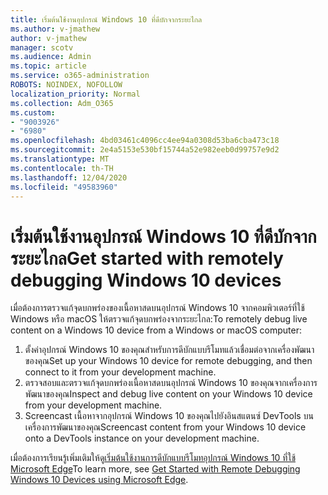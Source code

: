 ```yaml
---
title: เริ่มต้นใช้งานอุปกรณ์ Windows 10 ที่ดีบักจากระยะไกล
ms.author: v-jmathew
author: v-jmathew
manager: scotv
ms.audience: Admin
ms.topic: article
ms.service: o365-administration
ROBOTS: NOINDEX, NOFOLLOW
localization_priority: Normal
ms.collection: Adm_O365
ms.custom:
- "9003926"
- "6980"
ms.openlocfilehash: 4bd03461c4096cc4ee94a0308d53ba6cba473c18
ms.sourcegitcommit: 2e4a5153e530bf15744a52e982eeb0d99757e9d2
ms.translationtype: MT
ms.contentlocale: th-TH
ms.lasthandoff: 12/04/2020
ms.locfileid: "49583960"
---
```

# <a name="get-started-with-remotely-debugging-windows-10-devices"></a><span data-ttu-id="f7b00-102">เริ่มต้นใช้งานอุปกรณ์ Windows 10 ที่ดีบักจากระยะไกล</span><span class="sxs-lookup"><span data-stu-id="f7b00-102">Get started with remotely debugging Windows 10 devices</span></span>

<span data-ttu-id="f7b00-103">เมื่อต้องการตรวจแก้จุดบกพร่องของเนื้อหาสดบนอุปกรณ์ Windows 10 จากคอมพิวเตอร์ที่ใช้ Windows หรือ macOS ให้ตรวจแก้จุดบกพร่องจากระยะไกล:</span><span class="sxs-lookup"><span data-stu-id="f7b00-103">To remotely debug live content on a Windows 10 device from a Windows or macOS computer:</span></span>

1. <span data-ttu-id="f7b00-104">ตั้งค่าอุปกรณ์ Windows 10 ของคุณสำหรับการดีบักแบบรีโมทแล้วเชื่อมต่อจากเครื่องพัฒนาของคุณ</span><span class="sxs-lookup"><span data-stu-id="f7b00-104">Set up your Windows 10 device for remote debugging, and then connect to it from your development machine.</span></span>
2. <span data-ttu-id="f7b00-105">ตรวจสอบและตรวจแก้จุดบกพร่องเนื้อหาสดบนอุปกรณ์ Windows 10 ของคุณจากเครื่องการพัฒนาของคุณ</span><span class="sxs-lookup"><span data-stu-id="f7b00-105">Inspect and debug live content on your Windows 10 device from your development machine.</span></span>
3. <span data-ttu-id="f7b00-106">Screencast เนื้อหาจากอุปกรณ์ Windows 10 ของคุณไปยังอินสแตนซ์ DevTools บนเครื่องการพัฒนาของคุณ</span><span class="sxs-lookup"><span data-stu-id="f7b00-106">Screencast content from your Windows 10 device onto a DevTools instance on your development machine.</span></span>

<span data-ttu-id="f7b00-107">เมื่อต้องการเรียนรู้เพิ่มเติมให้ดู[เริ่มต้นใช้งานการดีบักแบบรีโมทอุปกรณ์ Windows 10 ที่ใช้ Microsoft Edge](https://go.microsoft.com/fwlink/?linkid=2142172)</span><span class="sxs-lookup"><span data-stu-id="f7b00-107">To learn more, see [Get Started with Remote Debugging Windows 10 Devices using Microsoft Edge](https://go.microsoft.com/fwlink/?linkid=2142172).</span></span>
